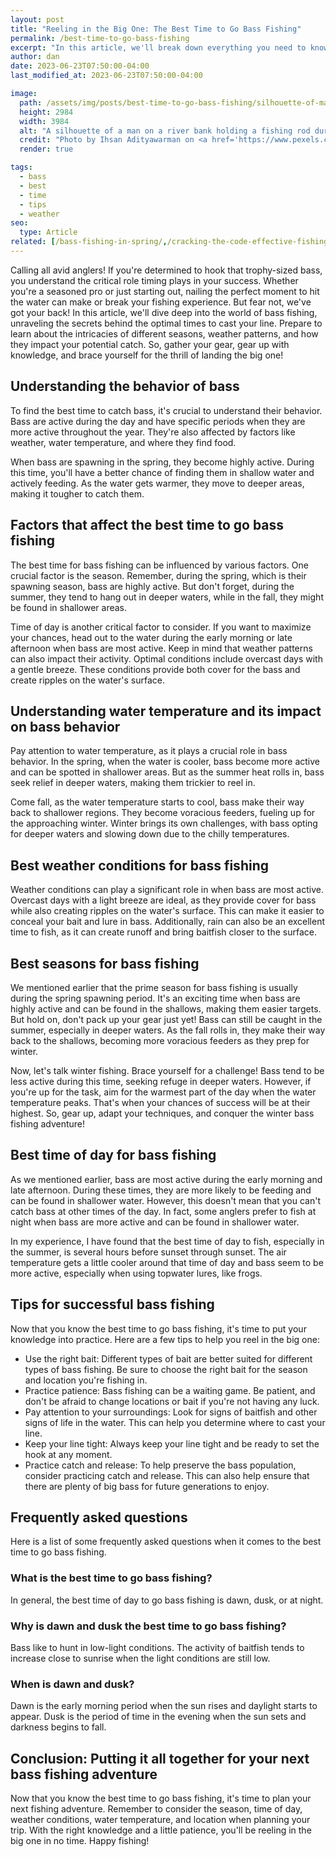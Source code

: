 ```yaml
---
layout: post
title: "Reeling in the Big One: The Best Time to Go Bass Fishing"
permalink: /best-time-to-go-bass-fishing
excerpt: "In this article, we'll break down everything you need to know about the best time to go bass fishing, including the different seasons and weather patterns that can impact your catch."
author: dan
date: 2023-06-23T07:50:00-04:00
last_modified_at: 2023-06-23T07:50:00-04:00

image:
  path: /assets/img/posts/best-time-to-go-bass-fishing/silhouette-of-man-holding-fishing-rod-during-sunset-12069878.jpg
  height: 2984
  width: 3984
  alt: "A silhouette of a man on a river bank holding a fishing rod during sunset"
  credit: "Photo by Ihsan Adityawarman on <a href='https://www.pexels.com/photo/silhouette-of-man-holding-fishing-rod-during-sunset-12069878/'>Pexels.com</a>"
  render: true

tags:
  - bass
  - best
  - time
  - tips
  - weather
seo:
  type: Article
related: [/bass-fishing-in-spring/,/cracking-the-code-effective-fishing-lures-for-heavily-pressured-bass,/6-things-to-do-in-the-fishing-off-season,]
---
```

Calling all avid anglers! If you're determined to hook that trophy-sized bass, you understand the critical role timing plays in your success. Whether you're a seasoned pro or just starting out, nailing the perfect moment to hit the water can make or break your fishing experience. But fear not, we've got your back! In this article, we'll dive deep into the world of bass fishing, unraveling the secrets behind the optimal times to cast your line. Prepare to learn about the intricacies of different seasons, weather patterns, and how they impact your potential catch. So, gather your gear, gear up with knowledge, and brace yourself for the thrill of landing the big one!

## Understanding the behavior of bass
To find the best time to catch bass, it's crucial to understand their behavior. Bass are active during the day and have specific periods when they are more active throughout the year. They're also affected by factors like weather, water temperature, and where they find food.

When bass are spawning in the spring, they become highly active. During this time, you'll have a better chance of finding them in shallow water and actively feeding. As the water gets warmer, they move to deeper areas, making it tougher to catch them.

## Factors that affect the best time to go bass fishing
The best time for bass fishing can be influenced by various factors. One crucial factor is the season. Remember, during the spring, which is their spawning season, bass are highly active. But don't forget, during the summer, they tend to hang out in deeper waters, while in the fall, they might be found in shallower areas.

Time of day is another critical factor to consider. If you want to maximize your chances, head out to the water during the early morning or late afternoon when bass are most active. Keep in mind that weather patterns can also impact their activity. Optimal conditions include overcast days with a gentle breeze. These conditions provide both cover for the bass and create ripples on the water's surface.

## Understanding water temperature and its impact on bass behavior
Pay attention to water temperature, as it plays a crucial role in bass behavior. In the spring, when the water is cooler, bass become more active and can be spotted in shallower areas. But as the summer heat rolls in, bass seek relief in deeper waters, making them trickier to reel in.

Come fall, as the water temperature starts to cool, bass make their way back to shallower regions. They become voracious feeders, fueling up for the approaching winter. Winter brings its own challenges, with bass opting for deeper waters and slowing down due to the chilly temperatures.

## Best weather conditions for bass fishing
Weather conditions can play a significant role in when bass are most active. Overcast days with a light breeze are ideal, as they provide cover for bass while also creating ripples on the water's surface. This can make it easier to conceal your bait and lure in bass. Additionally, rain can also be an excellent time to fish, as it can create runoff and bring baitfish closer to the surface.

## Best seasons for bass fishing
We mentioned earlier that the prime season for bass fishing is usually during the spring spawning period. It's an exciting time when bass are highly active and can be found in the shallows, making them easier targets. But hold on, don't pack up your gear just yet! Bass can still be caught in the summer, especially in deeper waters. As the fall rolls in, they make their way back to the shallows, becoming more voracious feeders as they prep for winter.

Now, let's talk winter fishing. Brace yourself for a challenge! Bass tend to be less active during this time, seeking refuge in deeper waters. However, if you're up for the task, aim for the warmest part of the day when the water temperature peaks. That's when your chances of success will be at their highest. So, gear up, adapt your techniques, and conquer the winter bass fishing adventure!

## Best time of day for bass fishing
As we mentioned earlier, bass are most active during the early morning and late afternoon. During these times, they are more likely to be feeding and can be found in shallower water. However, this doesn't mean that you can't catch bass at other times of the day. In fact, some anglers prefer to fish at night when bass are more active and can be found in shallower water.

In my experience, I have found that the best time of day to fish, especially in the summer, is several hours before sunset through sunset. The air temperature gets a little cooler around that time of day and bass seem to be more active, especially when using topwater lures, like frogs.

## Tips for successful bass fishing
Now that you know the best time to go bass fishing, it's time to put your knowledge into practice. Here are a few tips to help you reel in the big one:
- Use the right bait: Different types of bait are better suited for different types of bass fishing. Be sure to choose the right bait for the season and location you're fishing in.
- Practice patience: Bass fishing can be a waiting game. Be patient, and don't be afraid to change locations or bait if you're not having any luck.
- Pay attention to your surroundings: Look for signs of baitfish and other signs of life in the water. This can help you determine where to cast your line.
- Keep your line tight: Always keep your line tight and be ready to set the hook at any moment.
- Practice catch and release: To help preserve the bass population, consider practicing catch and release. This can also help ensure that there are plenty of big bass for future generations to enjoy.

## Frequently asked questions
Here is a list of some frequently asked questions when it comes to the best time to go bass fishing.

### What is the best time to go bass fishing?
In general, the best time of day to go bass fishing is dawn, dusk, or at night.

### Why is dawn and dusk the best time to go bass fishing?
Bass like to hunt in low-light conditions. The activity of baitfish tends to increase close to sunrise when the light conditions are still low.

### When is dawn and dusk?
Dawn is the early morning period when the sun rises and daylight starts to appear. Dusk is the period of time in the evening when the sun sets and darkness begins to fall.

## Conclusion: Putting it all together for your next bass fishing adventure
Now that you know the best time to go bass fishing, it's time to plan your next fishing adventure. Remember to consider the season, time of day, weather conditions, water temperature, and location when planning your trip. With the right knowledge and a little patience, you'll be reeling in the big one in no time. Happy fishing!